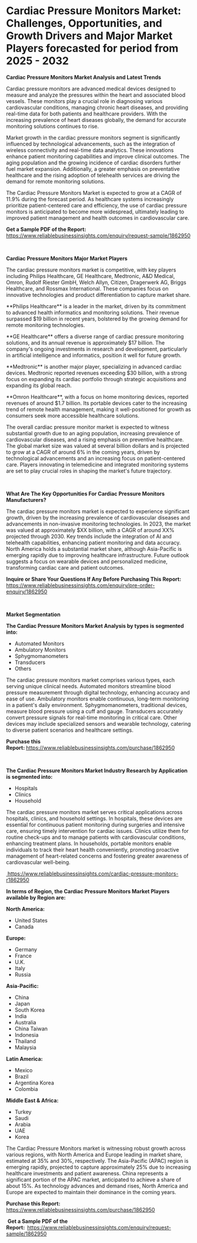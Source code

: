 <p><h1>Cardiac Pressure Monitors Market: Challenges, Opportunities, and Growth Drivers and Major Market Players forecasted for period from 2025 - 2032</h1></p><p><strong>Cardiac Pressure Monitors Market Analysis and Latest Trends</strong></p>
<p><p>Cardiac pressure monitors are advanced medical devices designed to measure and analyze the pressures within the heart and associated blood vessels. These monitors play a crucial role in diagnosing various cardiovascular conditions, managing chronic heart diseases, and providing real-time data for both patients and healthcare providers. With the increasing prevalence of heart diseases globally, the demand for accurate monitoring solutions continues to rise.</p><p>Market growth in the cardiac pressure monitors segment is significantly influenced by technological advancements, such as the integration of wireless connectivity and real-time data analytics. These innovations enhance patient monitoring capabilities and improve clinical outcomes. The aging population and the growing incidence of cardiac disorders further fuel market expansion. Additionally, a greater emphasis on preventative healthcare and the rising adoption of telehealth services are driving the demand for remote monitoring solutions.</p><p>The Cardiac Pressure Monitors Market is expected to grow at a CAGR of 11.9% during the forecast period. As healthcare systems increasingly prioritize patient-centered care and efficiency, the use of cardiac pressure monitors is anticipated to become more widespread, ultimately leading to improved patient management and health outcomes in cardiovascular care.</p></p>
<p><strong>Get a Sample PDF of the Report:&nbsp;</strong> <a href="https://www.reliablebusinessinsights.com/enquiry/request-sample/1862950?utm_campaign=3350&utm_medium=2&utm_source=Github&utm_content=ia&utm_term=13042025&utm_id=cardiac-pressure-monitors">https://www.reliablebusinessinsights.com/enquiry/request-sample/1862950</a></p>
<p>&nbsp;</p>
<p><strong>Cardiac Pressure Monitors Major Market Players</strong></p>
<p><p>The cardiac pressure monitors market is competitive, with key players including Philips Healthcare, GE Healthcare, Medtronic, A&D Medical, Omron, Rudolf Riester GmbH, Welch Allyn, Citizen, Dragerwerk AG, Briggs Healthcare, and Rossmax International. These companies focus on innovative technologies and product differentiation to capture market share.</p><p>**Philips Healthcare** is a leader in the market, driven by its commitment to advanced health informatics and monitoring solutions. Their revenue surpassed $19 billion in recent years, bolstered by the growing demand for remote monitoring technologies.</p><p>**GE Healthcare** offers a diverse range of cardiac pressure monitoring solutions, and its annual revenue is approximately $17 billion. The company's ongoing investments in research and development, particularly in artificial intelligence and informatics, position it well for future growth. </p><p>**Medtronic** is another major player, specializing in advanced cardiac devices. Medtronic reported revenues exceeding $30 billion, with a strong focus on expanding its cardiac portfolio through strategic acquisitions and expanding its global reach.</p><p>**Omron Healthcare**, with a focus on home monitoring devices, reported revenues of around $1.7 billion. Its portable devices cater to the increasing trend of remote health management, making it well-positioned for growth as consumers seek more accessible healthcare solutions.</p><p>The overall cardiac pressure monitor market is expected to witness substantial growth due to an aging population, increasing prevalence of cardiovascular diseases, and a rising emphasis on preventive healthcare. The global market size was valued at several billion dollars and is projected to grow at a CAGR of around 6% in the coming years, driven by technological advancements and an increasing focus on patient-centered care. Players innovating in telemedicine and integrated monitoring systems are set to play crucial roles in shaping the market's future trajectory.</p></p>
<p>&nbsp;</p>
<p><strong>What Are The Key Opportunities For Cardiac Pressure Monitors Manufacturers?</strong></p>
<p><p>The cardiac pressure monitors market is expected to experience significant growth, driven by the increasing prevalence of cardiovascular diseases and advancements in non-invasive monitoring technologies. In 2023, the market was valued at approximately $XX billion, with a CAGR of around XX% projected through 2030. Key trends include the integration of AI and telehealth capabilities, enhancing patient monitoring and data accuracy. North America holds a substantial market share, although Asia-Pacific is emerging rapidly due to improving healthcare infrastructure. Future outlook suggests a focus on wearable devices and personalized medicine, transforming cardiac care and patient outcomes.</p></p>
<p><strong>Inquire or Share Your Questions If Any Before Purchasing This Report:</strong> <a href="https://www.reliablebusinessinsights.com/enquiry/pre-order-enquiry/1862950?utm_campaign=3350&utm_medium=2&utm_source=Github&utm_content=ia&utm_term=13042025&utm_id=cardiac-pressure-monitors">https://www.reliablebusinessinsights.com/enquiry/pre-order-enquiry/1862950</a></p>
<p>&nbsp;</p>
<p><strong>Market Segmentation</strong></p>
<p><strong>The Cardiac Pressure Monitors Market Analysis by types is segmented into:</strong></p>
<p><ul><li>Automated Monitors</li><li>Ambulatory Monitors</li><li>Sphygmomanometers</li><li>Transducers</li><li>Others</li></ul></p>
<p><p>The cardiac pressure monitors market comprises various types, each serving unique clinical needs. Automated monitors streamline blood pressure measurement through digital technology, enhancing accuracy and ease of use. Ambulatory monitors enable continuous, long-term monitoring in a patient's daily environment. Sphygmomanometers, traditional devices, measure blood pressure using a cuff and gauge. Transducers accurately convert pressure signals for real-time monitoring in critical care. Other devices may include specialized sensors and wearable technology, catering to diverse patient scenarios and healthcare settings.</p></p>
<p><strong>Purchase this Report:&nbsp;</strong><a href="https://www.reliablebusinessinsights.com/purchase/1862950?utm_campaign=3350&utm_medium=2&utm_source=Github&utm_content=ia&utm_term=13042025&utm_id=cardiac-pressure-monitors">https://www.reliablebusinessinsights.com/purchase/1862950</a></p>
<p>&nbsp;</p>
<p><strong>The Cardiac Pressure Monitors Market Industry Research by Application is segmented into:</strong></p>
<p><ul><li>Hospitals</li><li>Clinics</li><li>Household</li></ul></p>
<p><p>The cardiac pressure monitors market serves critical applications across hospitals, clinics, and household settings. In hospitals, these devices are essential for continuous patient monitoring during surgeries and intensive care, ensuring timely intervention for cardiac issues. Clinics utilize them for routine check-ups and to manage patients with cardiovascular conditions, enhancing treatment plans. In households, portable monitors enable individuals to track their heart health conveniently, promoting proactive management of heart-related concerns and fostering greater awareness of cardiovascular well-being.</p></p>
<p><a href="https://www.reliablebusinessinsights.com/cardiac-pressure-monitors-r1862950?utm_campaign=3350&utm_medium=2&utm_source=Github&utm_content=ia&utm_term=13042025&utm_id=cardiac-pressure-monitors">&nbsp;https://www.reliablebusinessinsights.com/cardiac-pressure-monitors-r1862950</a></p>
<p><strong>In terms of Region, the Cardiac Pressure Monitors Market Players available by Region are:</strong></p>
<p>
    <p> <strong> North America: </strong>
        <ul>
            <li>United States</li>
            <li>Canada</li>
        </ul>
        </p> 
    <p> <strong> Europe: </strong>
        <ul>
            <li>Germany</li>
            <li>France</li>
            <li>U.K.</li>
            <li>Italy</li>
            <li>Russia</li>
        </ul>
        </p> 
    <p> <strong> Asia-Pacific: </strong>
        <ul>
            <li>China</li>
            <li>Japan</li>
            <li>South Korea</li>
            <li>India</li>
            <li>Australia</li>
            <li>China Taiwan</li>
            <li>Indonesia</li>
            <li>Thailand</li>
            <li>Malaysia</li>
        </ul>
        </p> 
    <p> <strong> Latin America: </strong>
        <ul>
            <li>Mexico</li>
            <li>Brazil</li>
            <li>Argentina Korea</li>
            <li>Colombia</li>
        </ul>
        </p> 
    <p> <strong> Middle East & Africa: </strong>
        <ul>
            <li>Turkey</li>
            <li>Saudi</li>
            <li>Arabia</li>
            <li>UAE</li>
            <li>Korea</li>
        </ul>
    </p>
    </p>
<p><p>The Cardiac Pressure Monitors market is witnessing robust growth across various regions, with North America and Europe leading in market share, estimated at 35% and 30%, respectively. The Asia-Pacific (APAC) region is emerging rapidly, projected to capture approximately 25% due to increasing healthcare investments and patient awareness. China represents a significant portion of the APAC market, anticipated to achieve a share of about 15%. As technology advances and demand rises, North America and Europe are expected to maintain their dominance in the coming years.</p></p>
<p><strong>Purchase this Report: </strong><a href="https://www.reliablebusinessinsights.com/purchase/1862950?utm_campaign=3350&utm_medium=2&utm_source=Github&utm_content=ia&utm_term=13042025&utm_id=cardiac-pressure-monitors">https://www.reliablebusinessinsights.com/purchase/1862950</a></p>
<p>&nbsp;<strong>Get a Sample PDF of the Report:&nbsp;&nbsp;</strong><a href="https://www.reliablebusinessinsights.com/enquiry/request-sample/1862950?utm_campaign=3350&utm_medium=2&utm_source=Github&utm_content=ia&utm_term=13042025&utm_id=cardiac-pressure-monitors">https://www.reliablebusinessinsights.com/enquiry/request-sample/1862950</a></p>
<p><strong></strong></p>
<p><p></p><p></p><p></p></p>